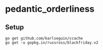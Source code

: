 # pedantic_orderliness


## Setup

```
go get github.com/karlseguin/ccache
go get -u gopkg.in/russross/blackfriday.v2
```
